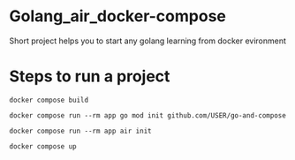 # Golang_air_docker-compose
Short project helps you to start any golang learning from docker evironment

# Steps to run a project 
~~~
docker compose build
~~~
~~~
docker compose run --rm app go mod init github.com/USER/go-and-compose
~~~
~~~
docker compose run --rm app air init
~~~
~~~
docker compose up
~~~